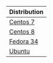 
| Distribution                                     |
| -------------------------------------------------- |
| [Centos 7](../scripts/install_ruby_centos7.sh)   |
| [Centos 8](../scripts/install_ruby_centos8.sh)   |
| [Fedora 34](../scripts/install_ruby_fedora34.sh) |
| [Ubuntu](../scripts/install_ruby_ubuntu.sh)      |